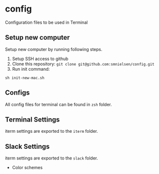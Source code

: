 # config
Configuration files to be used in Terminal

## Setup new computer
Setup new computer by running following steps.

1. Setup SSH access to github
2. Clone this repository: `git clone git@github.com:smnielsen/config.git`
3. Run init command:
```
sh init-new-mac.sh
```

## Configs
All config files for terminal can be found in `zsh` folder.

## Terminal Settings
iterm settings are exported to the `iterm` folder.

## Slack Settings
iterm settings are exported to the `slack` folder.
* Color schemes
